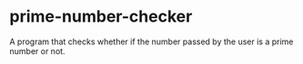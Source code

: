 # prime-number-checker
A program that checks whether if the number passed by the user is a prime number or not.
